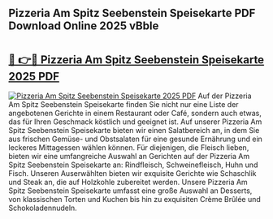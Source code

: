 ## Pizzeria Am Spitz Seebenstein Speisekarte PDF Download Online 2025 vBble

# <h2><a href="http://gce23a.nevu.top/?p=Pizzeria+Am+Spitz+Seebenstein+Speisekarte">🔗 👉🔴 Pizzeria Am Spitz Seebenstein Speisekarte 2025 PDF</a></h2>

[![Pizzeria Am Spitz Seebenstein Speisekarte 2025 PDF](https://i.imgur.com/dBaPXMq.png)](http://gce23a.nevu.top/?p=Pizzeria+Am+Spitz+Seebenstein+Speisekarte)
Auf der Pizzeria Am Spitz Seebenstein Speisekarte finden Sie nicht nur eine Liste der angebotenen Gerichte in einem Restaurant oder Café, sondern auch etwas, das für Ihren Geschmack köstlich und geeignet ist. Auf unserer Pizzeria Am Spitz Seebenstein Speisekarte bieten wir einen Salatbereich an, in dem Sie aus frischen Gemüse- und Obstsalaten für eine gesunde Ernährung und ein leckeres Mittagessen wählen können. Für diejenigen, die Fleisch lieben, bieten wir eine umfangreiche Auswahl an Gerichten auf der Pizzeria Am Spitz Seebenstein Speisekarte an: Rindfleisch, Schweinefleisch, Huhn und Fisch. Unseren Auserwählten bieten wir exquisite Gerichte wie Schaschlik und Steak an, die auf Holzkohle zubereitet werden. Unsere Pizzeria Am Spitz Seebenstein Speisekarte umfasst eine große Auswahl an Desserts, von klassischen Torten und Kuchen bis hin zu exquisiten Crème Brûlée und Schokoladennudeln.
